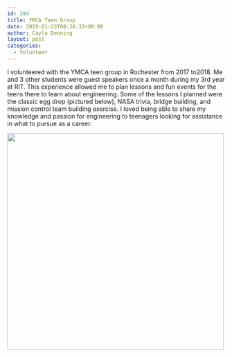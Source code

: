 ```yaml
---
id: 284
title: YMCA Teen Group
date: 2019-01-23T08:36:33+00:00
author: Cayla Denning
layout: post
categories:
  - Volunteer
---
```


I volunteered with the YMCA teen group in Rochester from 2017 to2018. Me and 3 other students were guest speakers once a month during my 3rd year at RIT. This experience allowed me to plan lessons and fun events for the teens there to learn about engineering. Some of the lessons I planned were the classic egg drop (pictured below), NASA trivia, bridge building, and mission control team building exercise. I loved being able to share my knowledge and passion for engineering to teenagers looking for assistance in what to pursue as a career. 

<img src="{{ site.url }}\media\volunteer\ymca.png" lat="YMCA photo" style="width:500px;"/>

